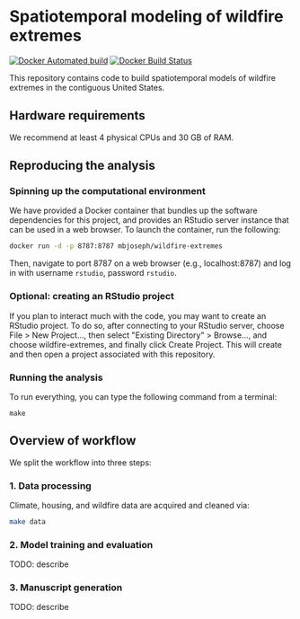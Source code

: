 # Spatiotemporal modeling of wildfire extremes

[![Docker Automated build](https://img.shields.io/docker/automated/mbjoseph/wildfire-extremes.svg)](https://hub.docker.com/r/mbjoseph/wildfire-extremes/)
[![Docker Build Status](https://img.shields.io/docker/build/mbjoseph/wildfire-extremes.svg)](https://hub.docker.com/r/mbjoseph/wildfire-extremes/)


This repository contains code to build spatiotemporal models of wildfire extremes in the contiguous United States. 

## Hardware requirements

We recommend at least 4 physical CPUs and 30 GB of RAM. 

## Reproducing the analysis

### Spinning up the computational environment

We have provided a Docker container that bundles up the software dependencies for this project, and provides an RStudio server instance that can be used in a web browser. 
To launch the container, run the following:

```bash
docker run -d -p 8787:8787 mbjoseph/wildfire-extremes
```

Then, navigate to port 8787 on a web browser (e.g., localhost:8787) and log in with username `rstudio`, password `rstudio`. 

### Optional: creating an RStudio project

If you plan to interact much with the code, you may want to create an RStudio project. 
To do so, after connecting to your RStudio server, choose File > New Project..., then select "Existing Directory" > Browse..., and choose wildfire-extremes, and finally click Create Project. 
This will create and then open a project associated with this repository.

### Running the analysis

To run everything, you can type the following command from a terminal: 

```
make
```

## Overview of workflow

We split the workflow into three steps: 

### 1. Data processing 

Climate, housing, and wildfire data are acquired and cleaned via:

```bash
make data
```

### 2. Model training and evaluation

TODO: describe

### 3. Manuscript generation

TODO: describe
